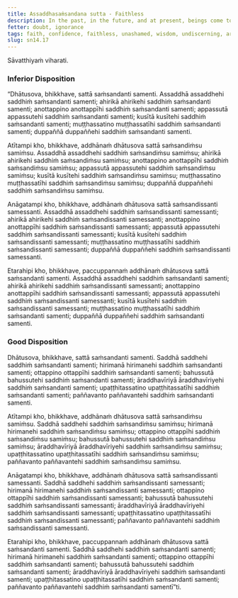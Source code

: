 ```yaml
---
title: Assaddhasaṁsandana sutta - Faithless
description: In the past, in the future, and at present, beings come together and associate based on disposition. The faithless come together and associate with the faithless, and other pairs of dispositions are mentioned.
fetter: doubt, ignorance
tags: faith, confidence, faithless, unashamed, wisdom, undiscerning, aroused energy, procrastination, lazy, unmindful, mindful, morally reckless, fear of wrongdoing, unlearned, very learned, beings, friendship sn, sn12-21, sn14
slug: sn14.17
---
```


Sāvatthiyaṁ viharati.

### Inferior Disposition

“Dhātusova, bhikkhave, sattā saṁsandanti samenti. Assaddhā assaddhehi saddhiṁ saṁsandanti samenti; ahirikā ahirikehi saddhiṁ saṁsandanti samenti; anottappino anottappīhi saddhiṁ saṁsandanti samenti; appassutā appassutehi saddhiṁ saṁsandanti samenti; kusītā kusītehi saddhiṁ saṁsandanti samenti; muṭṭhassatino muṭṭhassatīhi saddhiṁ saṁsandanti samenti; duppaññā duppaññehi saddhiṁ saṁsandanti samenti.

Atītampi kho, bhikkhave, addhānaṁ dhātusova sattā saṁsandiṁsu samiṁsu. Assaddhā assaddhehi saddhiṁ saṁsandiṁsu samiṁsu; ahirikā ahirikehi saddhiṁ saṁsandiṁsu samiṁsu; anottappino anottappīhi saddhiṁ saṁsandiṁsu samiṁsu; appassutā appassutehi saddhiṁ saṁsandiṁsu samiṁsu; kusītā kusītehi saddhiṁ saṁsandiṁsu samiṁsu; muṭṭhassatino muṭṭhassatīhi saddhiṁ saṁsandiṁsu samiṁsu; duppaññā duppaññehi saddhiṁ saṁsandiṁsu samiṁsu.

Anāgatampi kho, bhikkhave, addhānaṁ dhātusova sattā saṁsandissanti samessanti. Assaddhā assaddhehi saddhiṁ saṁsandissanti samessanti; ahirikā ahirikehi saddhiṁ saṁsandissanti samessanti; anottappino anottappīhi saddhiṁ saṁsandissanti samessanti; appassutā appassutehi saddhiṁ saṁsandissanti samessanti; kusītā kusītehi saddhiṁ saṁsandissanti samessanti; muṭṭhassatino muṭṭhassatīhi saddhiṁ saṁsandissanti samessanti; duppaññā duppaññehi saddhiṁ saṁsandissanti samessanti.

Etarahipi kho, bhikkhave, paccuppannaṁ addhānaṁ dhātusova sattā saṁsandanti samenti. Assaddhā assaddhehi saddhiṁ saṁsandanti samenti; ahirikā ahirikehi saddhiṁ saṁsandissanti samessanti; anottappino anottappīhi saddhiṁ saṁsandissanti samessanti; appassutā appassutehi saddhiṁ saṁsandissanti samessanti; kusītā kusītehi saddhiṁ saṁsandissanti samessanti; muṭṭhassatino muṭṭhassatīhi saddhiṁ saṁsandanti samenti; duppaññā duppaññehi saddhiṁ saṁsandanti samenti.

### Good Disposition

Dhātusova, bhikkhave, sattā saṁsandanti samenti. Saddhā saddhehi saddhiṁ saṁsandanti samenti; hirimanā hirimanehi saddhiṁ saṁsandanti samenti; ottappino ottappīhi saddhiṁ saṁsandanti samenti; bahussutā bahussutehi saddhiṁ saṁsandanti samenti; āraddhavīriyā āraddhavīriyehi saddhiṁ saṁsandanti samenti; upaṭṭhitassatino upaṭṭhitassatīhi saddhiṁ saṁsandanti samenti; paññavanto paññavantehi saddhiṁ saṁsandanti samenti.

Atītampi kho, bhikkhave, addhānaṁ dhātusova sattā saṁsandiṁsu samiṁsu. Saddhā saddhehi saddhiṁ saṁsandiṁsu samiṁsu; hirimanā hirimanehi saddhiṁ saṁsandiṁsu samiṁsu; ottappino ottappīhi saddhiṁ saṁsandiṁsu samiṁsu; bahussutā bahussutehi saddhiṁ saṁsandiṁsu samiṁsu; āraddhavīriyā āraddhavīriyehi saddhiṁ saṁsandiṁsu samiṁsu; upaṭṭhitassatino upaṭṭhitassatīhi saddhiṁ saṁsandiṁsu samiṁsu; paññavanto paññavantehi saddhiṁ saṁsandiṁsu samiṁsu.

Anāgatampi kho, bhikkhave, addhānaṁ dhātusova sattā saṁsandissanti samessanti. Saddhā saddhehi saddhiṁ saṁsandissanti samessanti; hirimanā hirimanehi saddhiṁ saṁsandissanti samessanti; ottappino ottappīhi saddhiṁ saṁsandissanti samessanti; bahussutā bahussutehi saddhiṁ saṁsandissanti samessanti; āraddhavīriyā āraddhavīriyehi saddhiṁ saṁsandissanti samessanti; upaṭṭhitassatino upaṭṭhitassatīhi saddhiṁ saṁsandissanti samessanti; paññavanto paññavantehi saddhiṁ saṁsandissanti samessanti.

Etarahipi kho, bhikkhave, paccuppannaṁ addhānaṁ dhātusova sattā saṁsandanti samenti. Saddhā saddhehi saddhiṁ saṁsandanti samenti; hirimanā hirimanehi saddhiṁ saṁsandanti samenti; ottappino ottappīhi saddhiṁ saṁsandanti samenti; bahussutā bahussutehi saddhiṁ saṁsandanti samenti; āraddhavīriyā āraddhavīriyehi saddhiṁ saṁsandanti samenti; upaṭṭhitassatino upaṭṭhitassatīhi saddhiṁ saṁsandanti samenti; paññavanto paññavantehi saddhiṁ saṁsandanti samentī”ti.
